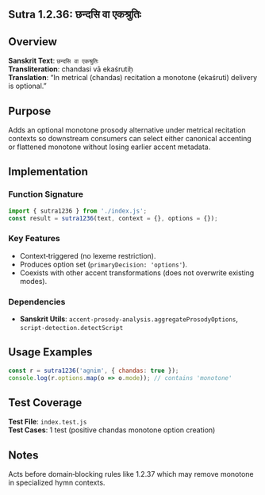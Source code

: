 ## Sutra 1.2.36: छन्दसि वा एकश्रुतिः

## Overview
**Sanskrit Text**: `छन्दसि वा एकश्रुतिः`  
**Transliteration**: chandasi vā ekaśrutiḥ  
**Translation**: “In metrical (chandas) recitation a monotone (ekaśruti) delivery is optional.”

## Purpose
Adds an optional monotone prosody alternative under metrical recitation contexts so downstream consumers can select either canonical accenting or flattened monotone without losing earlier accent metadata.

## Implementation

### Function Signature
```javascript
import { sutra1236 } from './index.js';
const result = sutra1236(text, context = {}, options = {});
```

### Key Features
- Context‑triggered (no lexeme restriction).
- Produces option set (`primaryDecision: 'options'`).
- Coexists with other accent transformations (does not overwrite existing modes).

### Dependencies
- **Sanskrit Utils**: `accent-prosody-analysis.aggregateProsodyOptions`, `script-detection.detectScript`

## Usage Examples
```javascript
const r = sutra1236('agnim', { chandas: true });
console.log(r.options.map(o => o.mode)); // contains 'monotone'
```

## Test Coverage
**Test File**: `index.test.js`  
**Test Cases**: 1 test (positive chandas monotone option creation)

## Notes
Acts before domain‑blocking rules like 1.2.37 which may remove monotone in specialized hymn contexts.
